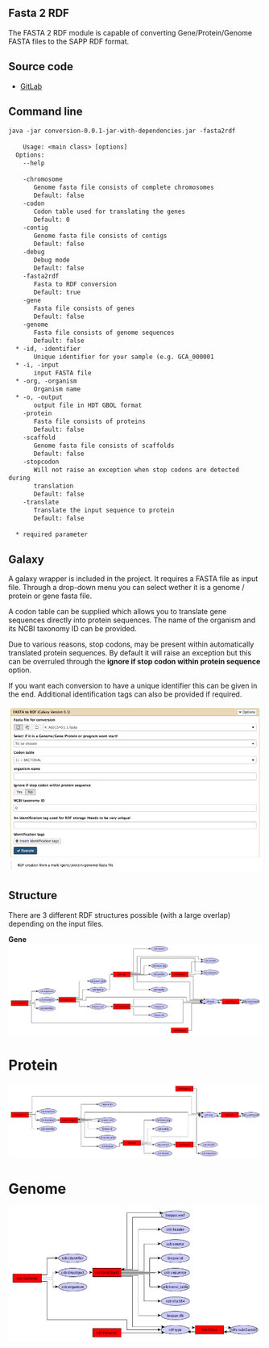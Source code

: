 Fasta 2 RDF
------------

The FASTA 2 RDF module is capable of converting Gene/Protein/Genome FASTA files to the SAPP RDF format. 

Source code
-----------
* [GitLab](https://gitlab.com/sapp/conversion)

Command line
------

	java -jar conversion-0.0.1-jar-with-dependencies.jar -fasta2rdf
		
		Usage: <main class> [options]
	  Options:
	    --help
	       
	    -chromosome
	       Genome fasta file consists of complete chromosomes
	       Default: false
	    -codon
	       Codon table used for translating the genes
	       Default: 0
	    -contig
	       Genome fasta file consists of contigs
	       Default: false
	    -debug
	       Debug mode
	       Default: false
	    -fasta2rdf
	       Fasta to RDF conversion
	       Default: true
	    -gene
	       Fasta file consists of genes
	       Default: false
	    -genome
	       Fasta file consists of genome sequences
	       Default: false
	  * -id, -identifier
	       Unique identifier for your sample (e.g. GCA_000001
	  * -i, -input
	       input FASTA file
	  * -org, -organism
	       Organism name
	  * -o, -output
	       output file in HDT GBOL format
	    -protein
	       Fasta file consists of proteins
	       Default: false
	    -scaffold
	       Genome fasta file consists of scaffolds
	       Default: false
	    -stopcodon
	       Will not raise an exception when stop codons are detected during
	       translation
	       Default: false
	    -translate
	       Translate the input sequence to protein
	       Default: false
	
	  * required parameter


Galaxy
------
A galaxy wrapper is included in the project. It requires a FASTA file as input file. Through a drop-down menu you can select wether it is a genome / protein or gene fasta file. 

A codon table can be supplied which allows you to translate gene sequences directly into protein sequences. The name of the organism and its NCBI taxonomy ID can be provided. 

Due to various reasons, stop codons, may be present within automatically translated protein sequences. By default it will raise an exception but this can be overruled through the **ignore if stop codon within protein sequence** option. 

If you want each conversion to have a unique identifier this can be given in the end. Additional identification tags can also be provided if required.

![FASTA2RDF](images/FASTA2RDF.png)


Structure
---------

There are 3 different RDF structures possible (with a large overlap) depending on the input files.

**Gene**
![Gene](images/FASTAGene.png)

**Protein**
=======
![Protein](images/FASTAProtein.png)

**Genome**
======
![Genome](images/FASTAGenome.png)